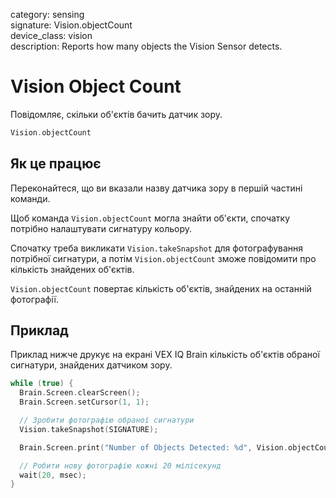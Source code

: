 category: sensing  
signature: Vision.objectCount  
device_class: vision  
description: Reports how many objects the Vision Sensor detects. 

# Vision Object Count

Повідомляє, скільки об'єктів бачить датчик зору. 

```cpp
Vision.objectCount
```

## Як це працює

Переконайтеся, що ви вказали назву датчика зору в першій частині команди. 

Щоб команда `Vision.objectCount` могла знайти об'єкти, спочатку потрібно налаштувати сигнатуру кольору.

Спочатку треба викликати `Vision.takeSnapshot` для фотографування потрібної сигнатури, а потім `Vision.objectCount` зможе повідомити про кількість знайдених об'єктів.

`Vision.objectCount` повертає кількість об'єктів, знайдених на останній фотографії.

## Приклад

Приклад нижче друкує на екрані VEX IQ Brain кількість об'єктів обраної сигнатури, знайдених датчиком зору.

```cpp
while (true) {
  Brain.Screen.clearScreen();
  Brain.Screen.setCursor(1, 1);

  // Зробити фотографію обраної сигнатури
  Vision.takeSnapshot(SIGNATURE);

  Brain.Screen.print("Number of Objects Detected: %d", Vision.objectCount);

  // Робити нову фотографію кожні 20 мілісекунд
  wait(20, msec);
}
```

<advanced>
</advanced>
